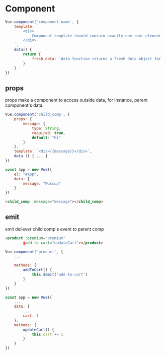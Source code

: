 # Component

```js
Vue.component('component_name', {
    template: `
        <div>
            Component template should contain exactly one root element
        </div>
    `,
    data() {
        return {
            fresh_data: 'data function returns a fresh data object for each component'
        }
    }
})
```

## props

props make a component to access outside data, for instance, parent component's data.

```js
Vue.component('child_comp', {
    props: {
        message: {
            type: String,
            required: true,
            default: "Hi"
        }
    },
    template: `<div>{{message}}</div>`,
    data () { ... }
})

const app = new Vue({
    el: "#app",
    data: {
        message: "Wussup"
    }
})
```

```html
<child_comp :message="message"></child_comp>
```

## emit

emit deliever child comp's event to parent comp

```html
<product :premium="premium"
        @add-to-cart="updateCart"></product>
```


```js
Vue.component('product', {
    ...

    methods: {
        addToCart() {
            this.$emit('add-to-cart')
        }
    }
})

const app = new Vue({
    ...
    data: {
        ...
        cart: 1
    },
    methods: {
        updateCart() {
            this.cart += 1
        }
    }
})
```